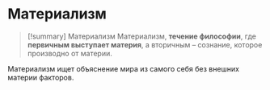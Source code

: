 # Материализм
> [!summary] Материализм
> Материализм, **течение философии**, где **первичным выступает материя**, а вторичным – сознание, которое производно от материи.

Материализм ищет объяснение мира из самого себя без внешних материи факторов.